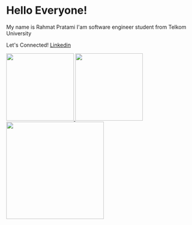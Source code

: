 # Hello Everyone!
My name is Rahmat Pratami
I'am software engineer student from Telkom University

Let's Connected! [Linkedin](https://www.linkedin.com/in/rahmat-pratami-027709247/)

<p align="left">
<a href="https://github.com/R1zarD9K">
  <img height="180em" src="https://github-readme-stats-eight-theta.vercel.app/api?username=R1zarD9K&show_icons=true&theme=algolia&include_all_commits=true&count_private=true"/> <img height="180em" src="https://github-readme-stats-eight-theta.vercel.app/api/top-langs/?username=R1zarD9K&layout=compact&langs_count=8&theme=algolia"/> <img height="260em" src="https://github-readme-stats.vercel.app/api/wakatime?username=R1zarD9K&show_icons=true&theme=algolia&include_all_commits=true&count_private=true"/>
</a>
</p>
